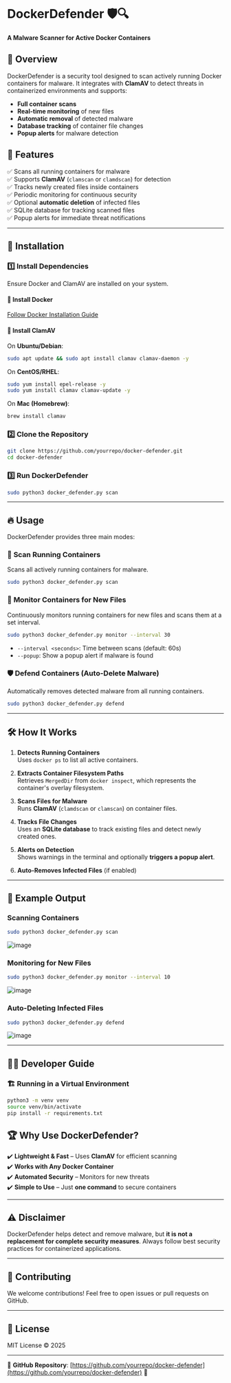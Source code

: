 # DockerDefender 🛡️🔍  
**A Malware Scanner for Active Docker Containers**  

## 📖 Overview  
DockerDefender is a security tool designed to scan actively running Docker containers for malware. It integrates with **ClamAV** to detect threats in containerized environments and supports:  
- **Full container scans**  
- **Real-time monitoring** of new files  
- **Automatic removal** of detected malware  
- **Database tracking** of container file changes  
- **Popup alerts** for malware detection  

## 🎯 Features  
✅ Scans all running containers for malware  
✅ Supports **ClamAV** (`clamscan` or `clamdscan`) for detection  
✅ Tracks newly created files inside containers  
✅ Periodic monitoring for continuous security  
✅ Optional **automatic deletion** of infected files  
✅ SQLite database for tracking scanned files  
✅ Popup alerts for immediate threat notifications  

---

## 🚀 Installation  

### 1️⃣ Install Dependencies  
Ensure Docker and ClamAV are installed on your system.  

#### 📌 Install Docker  
[Follow Docker Installation Guide](https://docs.docker.com/get-docker/)  

#### 📌 Install ClamAV  
On **Ubuntu/Debian**:  
```sh
sudo apt update && sudo apt install clamav clamav-daemon -y
```
On **CentOS/RHEL**:  
```sh
sudo yum install epel-release -y
sudo yum install clamav clamav-update -y
```
On **Mac (Homebrew)**:  
```sh
brew install clamav
```

### 2️⃣ Clone the Repository  
```sh
git clone https://github.com/yourrepo/docker-defender.git
cd docker-defender
```

### 3️⃣ Run DockerDefender  
```sh
sudo python3 docker_defender.py scan
```

---

## 🔥 Usage  

DockerDefender provides three main modes:  

### 🔎 **Scan Running Containers**
Scans all actively running containers for malware.  
```sh
sudo python3 docker_defender.py scan
```

### 🔄 **Monitor Containers for New Files**
Continuously monitors running containers for new files and scans them at a set interval.  
```sh
sudo python3 docker_defender.py monitor --interval 30
```
- `--interval <seconds>`: Time between scans (default: 60s)  
- `--popup`: Show a popup alert if malware is found  

### 🛡️ **Defend Containers (Auto-Delete Malware)**
Automatically removes detected malware from all running containers.  
```sh
sudo python3 docker_defender.py defend
```

---

## 🛠️ How It Works  

1. **Detects Running Containers**  
   Uses `docker ps` to list all active containers.  

2. **Extracts Container Filesystem Paths**  
   Retrieves `MergedDir` from `docker inspect`, which represents the container's overlay filesystem.  

3. **Scans Files for Malware**  
   Runs **ClamAV** (`clamdscan` or `clamscan`) on container files.  

4. **Tracks File Changes**  
   Uses an **SQLite database** to track existing files and detect newly created ones.  

5. **Alerts on Detection**  
   Shows warnings in the terminal and optionally **triggers a popup alert**.  

6. **Auto-Removes Infected Files** (if enabled)  

---

## 📝 Example Output  

### Scanning Containers
```sh
sudo python3 docker_defender.py scan
```

![image](https://github.com/user-attachments/assets/5e717ea4-f2c2-427b-908e-3eb39e611feb)



### Monitoring for New Files

```sh
sudo python3 docker_defender.py monitor --interval 10
```
![image](https://github.com/user-attachments/assets/fb8b6e5f-a35c-4a03-b4e5-0c3daca05572)



### Auto-Deleting Infected Files

```sh
sudo python3 docker_defender.py defend
```
![image](https://github.com/user-attachments/assets/773bd036-207a-40b7-99d1-b3300f69866a)


---

## 👨‍💻 Developer Guide  

### 🏗️ Running in a Virtual Environment  

```sh
python3 -m venv venv
source venv/bin/activate
pip install -r requirements.txt
```


## 🏆 Why Use DockerDefender?  

✔️ **Lightweight & Fast** – Uses **ClamAV** for efficient scanning  
✔️ **Works with Any Docker Container**  
✔️ **Automated Security** – Monitors for new threats  
✔️ **Simple to Use** – Just **one command** to secure containers  

---

## ⚠️ Disclaimer  
DockerDefender helps detect and remove malware, but **it is not a replacement for complete security measures**. Always follow best security practices for containerized applications.  

---

## 🤝 Contributing  
We welcome contributions! Feel free to open issues or pull requests on GitHub.  

---

## 📜 License  
MIT License © 2025  

---

🔗 **GitHub Repository**: [https://github.com/yourrepo/docker-defender](https://github.com/yourrepo/docker-defender) 🚀
